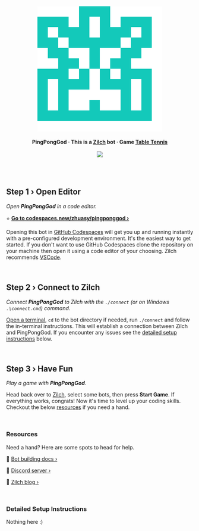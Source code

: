 
<br/>
<br/>
<br/>
<br/>
<p align="center">
    <img src="./avatar.svg"/>
    <br/>
    <br/>
    <b>PingPongGod · This is a <a href="https://www.zilch.dev">Zilch</a> bot · Game <a href="https://www.zilch.dev/table-tennis">Table Tennis</a></b>
    <br/>
    <br/>
    <a href="https://codespaces.new/zhuasy/pingponggod?quickstart=1"><img src="https://github.com/codespaces/badge.svg"/></a>
</p>
<br/>
<br/>

## Step 1 › Open Editor

_Open **PingPongGod** in a code editor._

⭐ **[Go to codespaces.new/zhuasy/pingponggod ›](https://codespaces.new/zhuasy/pingponggod?quickstart=1)**

Opening this bot in [GitHub Codespaces](https://docs.github.com/en/codespaces) will get you up and running instantly with a pre-configured development environment. It's the easiest way to get started. If you don't want to use GitHub Codespaces clone the repository on your machine then open it using a code editor of your choosing. Zilch recommends [VSCode](https://code.visualstudio.com/).

<br/>

## Step 2 › Connect to Zilch

_Connect **PingPongGod** to Zilch with the `./connect` (or on Windows `.\connect.cmd`) command._

[Open a terminal](https://code.visualstudio.com/docs/terminal/basics), `cd` to the bot directory if needed, run `./connect` and follow the in-terminal instructions. This will establish a connection between Zilch and PingPongGod. If you encounter any issues see the [detailed setup instructions](#detailed-setup-instructions) below.

<br/>

## Step 3 › Have Fun

_Play a game with **PingPongGod**._

Head back over to [Zilch](https://www.zilch.dev/table-tennis), select some bots, then press **Start Game**. If everything works, congrats! Now it's time to level up your coding skills. Checkout the below [resources](#resources) if you need a hand.

<br/>

### Resources

Need a hand? Here are some spots to head for help.

🤖 [Bot building docs ›](https://www.zilch.dev/docs/building-bots)

💬 [Discord server ›](https://discord.gg/eFNVTn5tY8)

📖 [Zilch blog ›](https://www.zilch.dev/blog)

<br/>

### Detailed Setup Instructions

Nothing here :)

